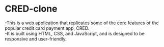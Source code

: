 # CRED-clone
-This is a web application that replicates some of the core features of the popular credit card payment app, CRED.                                                
-It is built using HTML, CSS, and JavaScript, and is designed to be responsive and user-friendly.
